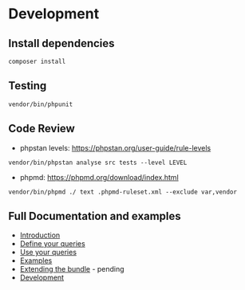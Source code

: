 Development
===========

Install dependencies
--------------------

~~~
composer install
~~~

Testing
-------

~~~
vendor/bin/phpunit
~~~

Code Review
-----------

* phpstan levels: https://phpstan.org/user-guide/rule-levels

~~~
vendor/bin/phpstan analyse src tests --level LEVEL
~~~

* phpmd: https://phpmd.org/download/index.html

~~~
vendor/bin/phpmd ./ text .phpmd-ruleset.xml --exclude var,vendor
~~~

Full Documentation and examples
-------------------------------

- [Introduction](README.md)
- [Define your queries](doc/defining_queries.md)
- [Use your queries](doc/using_queries.md)
- [Examples](doc/examples.md)
- [Extending the bundle](doc/using_queries.md) - pending
- [Development](doc/development.md)
